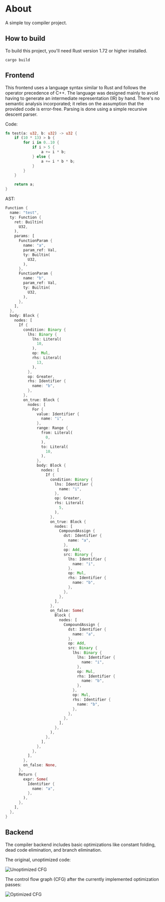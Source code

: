 # About

A simple toy compiler project.

## How to build
To build this project, you'll need Rust version 1.72 or higher installed.

```
cargo build
```

## Frontend

This frontend uses a language syntax similar to Rust and follows the operator precedence of C++. 
The language was designed mainly to avoid having to generate an intermediate representation (IR) by hand. 
There's no semantic analysis incorporated; it relies on the assumption that the provided code is error-free. 
Parsing is done using a simple recursive descent parser.

Code:
```rs
fn test(a: u32, b: u32) -> u32 {
    if (10 * 13) > b {
        for i in 0..10 {
            if i > 5 {
                a += i * b;
            } else {
                a += i * b * b;
            }
        }
    }

    return a;
}
```

AST:
```rs
Function {
  name: "test",
  ty: Function {
    ret: Builtin(
      U32,
    ),
    params: [
      FunctionParam {
        name: "a",
        param_ref: Val,
        ty: Builtin(
          U32,
        ),
      },
      FunctionParam {
        name: "b",
        param_ref: Val,
        ty: Builtin(
          U32,
        ),
      },
    ],
  },
  body: Block {
    nodes: [
      If {
        condition: Binary {
          lhs: Binary {
            lhs: Literal(
              10,
            ),
            op: Mul,
            rhs: Literal(
              13,
            ),
          },
          op: Greater,
          rhs: Identifier {
            name: "b",
          },
        },
        on_true: Block {
          nodes: [
            For {
              value: Identifier {
                name: "i",
              },
              range: Range {
                from: Literal(
                  0,
                ),
                to: Literal(
                  10,
                ),
              },
              body: Block {
                nodes: [
                  If {
                    condition: Binary {
                      lhs: Identifier {
                        name: "i",
                      },
                      op: Greater,
                      rhs: Literal(
                        5,
                      ),
                    },
                    on_true: Block {
                      nodes: [
                        CompoundAssign {
                          dst: Identifier {
                            name: "a",
                          },
                          op: Add,
                          src: Binary {
                            lhs: Identifier {
                              name: "i",
                            },
                            op: Mul,
                            rhs: Identifier {
                              name: "b",
                            },
                          },
                        },
                      ],
                    },
                    on_false: Some(
                      Block {
                        nodes: [
                          CompoundAssign {
                            dst: Identifier {
                              name: "a",
                            },
                            op: Add,
                            src: Binary {
                              lhs: Binary {
                                lhs: Identifier {
                                  name: "i",
                                },
                                op: Mul,
                                rhs: Identifier {
                                  name: "b",
                                },
                              },
                              op: Mul,
                              rhs: Identifier {
                                name: "b",
                              },
                            },
                          },
                        ],
                      },
                    ),
                  },
                ],
              },
            },
          ],
        },
        on_false: None,
      },
      Return {
        expr: Some(
          Identifier {
            name: "a",
          },
        ),
      },
    ],
  },
}
```

## Backend
The compiler backend includes basic optimizations like constant folding, dead code elimination, and branch elimination.

The original, unoptimized code:

![Unoptimized CFG](docs/unoptimized-cfg.svg "Unoptimized CFG")


The control flow graph (CFG) after the currently implemented optimization passes:

![Optimized CFG](docs/optimized-cfg.svg "Optimized CFG")

